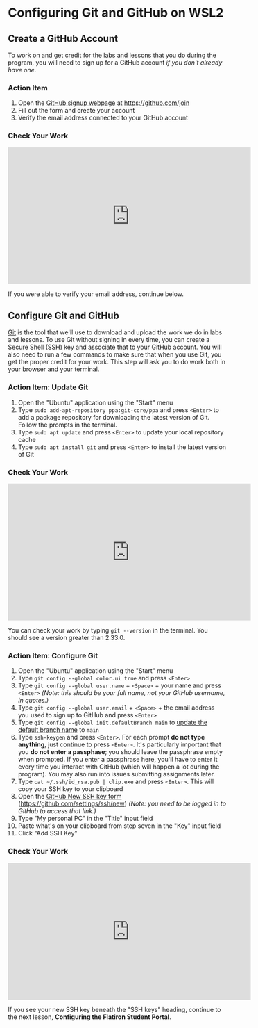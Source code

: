 # Configuring Git and GitHub on WSL2

## Create a GitHub Account

To work on and get credit for the labs and lessons that you do during the
program, you will need to sign up for a GitHub account _if you don't already
have one_.

### Action Item

1. Open the [GitHub signup webpage][] at https://github.com/join
2. Fill out the form and create your account
3. Verify the email address connected to your GitHub account

[github signup webpage]: https://github.com/join

### Check Your Work

<iframe width="560" height="315" src="https://www.youtube.com/embed/f2yf1RJUAp4" frameborder="0" allow="accelerometer; autoplay; clipboard-write; encrypted-media; gyroscope; picture-in-picture" allowfullscreen></iframe>

If you were able to verify your email address, continue below.

## Configure Git and GitHub

[Git][git] is the tool that we'll use to download and upload the work we do in
labs and lessons. To use Git without signing in every time, you can create a
Secure Shell (SSH) key and associate that to your GitHub account. You will also
need to run a few commands to make sure that when you use Git, you get the
proper credit for your work. This step will ask you to do work both in your
browser and your terminal.

[git]: https://git-scm.com/download/linux

### Action Item: Update Git

1. Open the "Ubuntu" application using the "Start" menu
2. Type `sudo add-apt-repository ppa:git-core/ppa` and press `<Enter>` to add a
   package repository for downloading the latest version of Git. Follow the
   prompts in the terminal.
3. Type `sudo apt update` and press `<Enter>` to update your local repository cache
4. Type `sudo apt install git` and press `<Enter>` to install the latest version
   of Git

### Check Your Work

<iframe width="560" height="315" src="https://www.youtube.com/embed/hgAurDMhKAc" frameborder="0" allow="accelerometer; autoplay; clipboard-write; encrypted-media; gyroscope; picture-in-picture" allowfullscreen></iframe>

You can check your work by typing `git --version` in the terminal. You should
see a version greater than 2.33.0.

### Action Item: Configure Git

1. Open the "Ubuntu" application using the "Start" menu
2. Type `git config --global color.ui true` and press `<Enter>`
3. Type `git config --global user.name` + `<Space>` + your name and press
   `<Enter>` _(Note: this should be your full name, not your GitHub username, in
   quotes.)_
4. Type `git config --global user.email` + `<Space>` + the email address you
   used to sign up to GitHub and press `<Enter>`
5. Type `git config --global init.defaultBranch main` to
   [update the default branch name][] to `main`
6. Type `ssh-keygen` and press `<Enter>`. For each prompt **do not type
   anything**, just continue to press `<Enter>`. It's particularly important
   that you **do not enter a passphase**; you should leave the passphrase empty
   when prompted. If you enter a passphrase here, you'll have to enter it every
   time you interact with GitHub (which will happen a lot during the program).
   You may also run into issues submitting assignments later.
7. Type `cat ~/.ssh/id_rsa.pub | clip.exe` and press `<Enter>`. This will copy
   your SSH key to your clipboard
8. Open the [GitHub New SSH key form][ssh form]
   (https://github.com/settings/ssh/new) _(Note: you need to be logged in to
   GitHub to access that link.)_
9. Type "My personal PC" in the "Title" input field
10. Paste what's on your clipboard from step seven in the "Key" input field
11. Click "Add SSH Key"

[ssh form]: https://github.com/settings/ssh/new
[update the default branch name]: https://github.com/github/renaming

### Check Your Work

<iframe width="560" height="315" src="https://www.youtube.com/embed/bRCOqNaYnKQ" frameborder="0" allow="accelerometer; autoplay; clipboard-write; encrypted-media; gyroscope; picture-in-picture" allowfullscreen></iframe>

If you see your new SSH key beneath the "SSH keys" heading, continue to the next
lesson, **Configuring the Flatiron Student Portal**.
